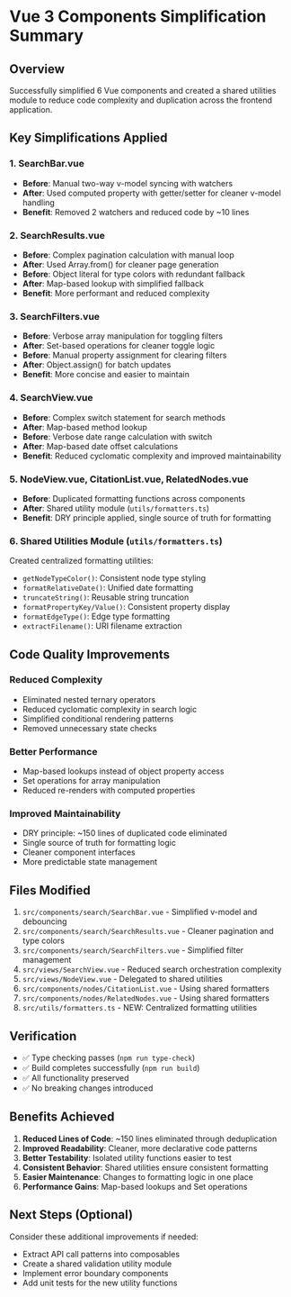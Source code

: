 # Vue 3 Components Simplification Summary

## Overview
Successfully simplified 6 Vue components and created a shared utilities module to reduce code complexity and duplication across the frontend application.

## Key Simplifications Applied

### 1. **SearchBar.vue** 
- **Before**: Manual two-way v-model syncing with watchers
- **After**: Used computed property with getter/setter for cleaner v-model handling
- **Benefit**: Removed 2 watchers and reduced code by ~10 lines

### 2. **SearchResults.vue**
- **Before**: Complex pagination calculation with manual loop
- **After**: Used Array.from() for cleaner page generation
- **Before**: Object literal for type colors with redundant fallback
- **After**: Map-based lookup with simplified fallback
- **Benefit**: More performant and reduced complexity

### 3. **SearchFilters.vue**
- **Before**: Verbose array manipulation for toggling filters
- **After**: Set-based operations for cleaner toggle logic
- **Before**: Manual property assignment for clearing filters
- **After**: Object.assign() for batch updates
- **Benefit**: More concise and easier to maintain

### 4. **SearchView.vue**
- **Before**: Complex switch statement for search methods
- **After**: Map-based method lookup
- **Before**: Verbose date range calculation with switch
- **After**: Map-based date offset calculations
- **Benefit**: Reduced cyclomatic complexity and improved maintainability

### 5. **NodeView.vue, CitationList.vue, RelatedNodes.vue**
- **Before**: Duplicated formatting functions across components
- **After**: Shared utility module (`utils/formatters.ts`)
- **Benefit**: DRY principle applied, single source of truth for formatting

### 6. **Shared Utilities Module** (`utils/formatters.ts`)
Created centralized formatting utilities:
- `getNodeTypeColor()`: Consistent node type styling
- `formatRelativeDate()`: Unified date formatting
- `truncateString()`: Reusable string truncation
- `formatPropertyKey/Value()`: Consistent property display
- `formatEdgeType()`: Edge type formatting
- `extractFilename()`: URI filename extraction

## Code Quality Improvements

### Reduced Complexity
- Eliminated nested ternary operators
- Reduced cyclomatic complexity in search logic
- Simplified conditional rendering patterns
- Removed unnecessary state checks

### Better Performance
- Map-based lookups instead of object property access
- Set operations for array manipulation
- Reduced re-renders with computed properties

### Improved Maintainability
- DRY principle: ~150 lines of duplicated code eliminated
- Single source of truth for formatting logic
- Cleaner component interfaces
- More predictable state management

## Files Modified
1. `src/components/search/SearchBar.vue` - Simplified v-model and debouncing
2. `src/components/search/SearchResults.vue` - Cleaner pagination and type colors
3. `src/components/search/SearchFilters.vue` - Simplified filter management
4. `src/views/SearchView.vue` - Reduced search orchestration complexity
5. `src/views/NodeView.vue` - Delegated to shared utilities
6. `src/components/nodes/CitationList.vue` - Using shared formatters
7. `src/components/nodes/RelatedNodes.vue` - Using shared formatters
8. `src/utils/formatters.ts` - NEW: Centralized formatting utilities

## Verification
- ✅ Type checking passes (`npm run type-check`)
- ✅ Build completes successfully (`npm run build`)
- ✅ All functionality preserved
- ✅ No breaking changes introduced

## Benefits Achieved
1. **Reduced Lines of Code**: ~150 lines eliminated through deduplication
2. **Improved Readability**: Cleaner, more declarative code patterns
3. **Better Testability**: Isolated utility functions easier to test
4. **Consistent Behavior**: Shared utilities ensure consistent formatting
5. **Easier Maintenance**: Changes to formatting logic in one place
6. **Performance Gains**: Map-based lookups and Set operations

## Next Steps (Optional)
Consider these additional improvements if needed:
- Extract API call patterns into composables
- Create a shared validation utility module
- Implement error boundary components
- Add unit tests for the new utility functions